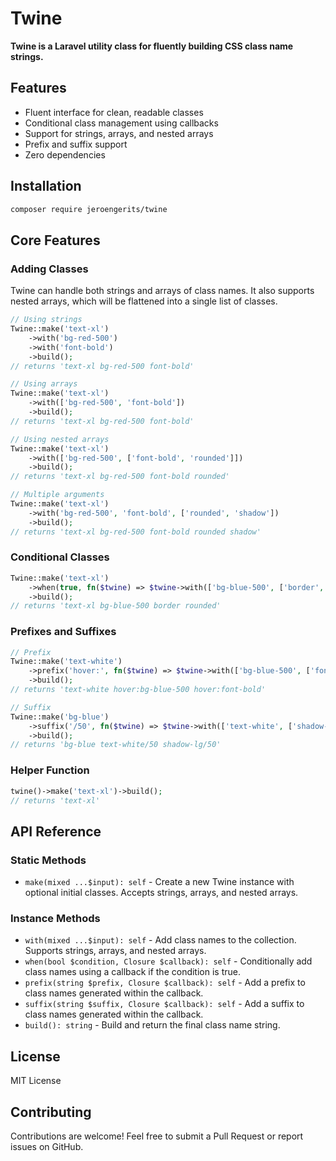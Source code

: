 # Twine

**Twine is a Laravel utility class for fluently building CSS class name strings.**

## Features

- Fluent interface for clean, readable classes
- Conditional class management using callbacks
- Support for strings, arrays, and nested arrays
- Prefix and suffix support
- Zero dependencies

## Installation

```bash
composer require jeroengerits/twine
```

## Core Features

### Adding Classes

Twine can handle both strings and arrays of class names. It also supports nested arrays, which will be flattened into a single list of classes.

```php
// Using strings
Twine::make('text-xl')
    ->with('bg-red-500')
    ->with('font-bold')
    ->build();
// returns 'text-xl bg-red-500 font-bold'

// Using arrays
Twine::make('text-xl')
    ->with(['bg-red-500', 'font-bold'])
    ->build();
// returns 'text-xl bg-red-500 font-bold'

// Using nested arrays
Twine::make('text-xl')
    ->with(['bg-red-500', ['font-bold', 'rounded']])
    ->build();
// returns 'text-xl bg-red-500 font-bold rounded'

// Multiple arguments
Twine::make('text-xl')
    ->with('bg-red-500', 'font-bold', ['rounded', 'shadow'])
    ->build();
// returns 'text-xl bg-red-500 font-bold rounded shadow'
```

### Conditional Classes

```php
Twine::make('text-xl')
    ->when(true, fn($twine) => $twine->with(['bg-blue-500', ['border', 'rounded']]))
    ->build();
// returns 'text-xl bg-blue-500 border rounded'
```

### Prefixes and Suffixes

```php
// Prefix
Twine::make('text-white')
    ->prefix('hover:', fn($twine) => $twine->with(['bg-blue-500', ['font-bold']]))
    ->build();
// returns 'text-white hover:bg-blue-500 hover:font-bold'

// Suffix
Twine::make('bg-blue')
    ->suffix('/50', fn($twine) => $twine->with(['text-white', ['shadow-lg']]))
    ->build();
// returns 'bg-blue text-white/50 shadow-lg/50'
```

### Helper Function

```php
twine()->make('text-xl')->build();
// returns 'text-xl'
```

## API Reference

### Static Methods

- `make(mixed ...$input): self` - Create a new Twine instance with optional initial classes. Accepts strings, arrays, and nested arrays.

### Instance Methods

- `with(mixed ...$input): self` - Add class names to the collection. Supports strings, arrays, and nested arrays.
- `when(bool $condition, Closure $callback): self` - Conditionally add class names using a callback if the condition is true.
- `prefix(string $prefix, Closure $callback): self` - Add a prefix to class names generated within the callback.
- `suffix(string $suffix, Closure $callback): self` - Add a suffix to class names generated within the callback.
- `build(): string` - Build and return the final class name string.

## License

MIT License

## Contributing

Contributions are welcome! Feel free to submit a Pull Request or report issues on GitHub.

